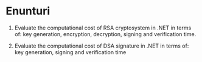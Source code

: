 # Enunturi

1. Evaluate the computational cost of RSA cryptosystem in .NET in terms of: key
generation, encryption, decryption, signing and verification time. 

2. Evaluate the computational cost of DSA signature in .NET in terms of: key
generation, signing and verification time